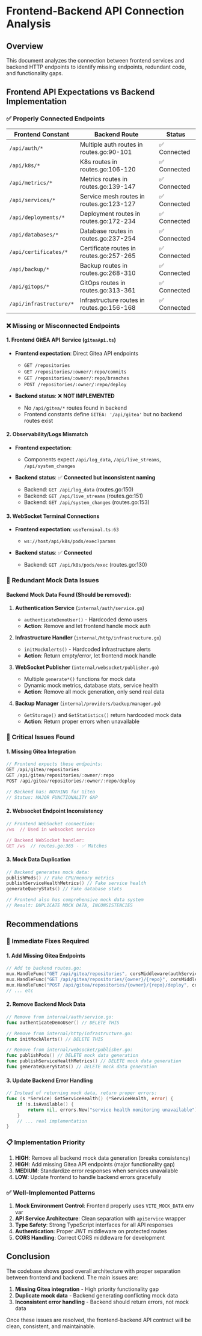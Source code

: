 # Frontend-Backend API Connection Analysis

## Overview

This document analyzes the connection between frontend services and backend HTTP endpoints to identify missing endpoints, redundant code, and functionality gaps.

## Frontend API Expectations vs Backend Implementation

### ✅ **Properly Connected Endpoints**

| Frontend Constant | Backend Route | Status |
|------------------|---------------|---------|
| `/api/auth/*` | Multiple auth routes in routes.go:90-101 | ✅ Connected |
| `/api/k8s/*` | K8s routes in routes.go:106-120 | ✅ Connected |
| `/api/metrics/*` | Metrics routes in routes.go:139-147 | ✅ Connected |
| `/api/services/*` | Service mesh routes in routes.go:123-127 | ✅ Connected |
| `/api/deployments/*` | Deployment routes in routes.go:172-234 | ✅ Connected |
| `/api/databases/*` | Database routes in routes.go:237-254 | ✅ Connected |
| `/api/certificates/*` | Certificate routes in routes.go:257-265 | ✅ Connected |
| `/api/backup/*` | Backup routes in routes.go:268-310 | ✅ Connected |
| `/api/gitops/*` | GitOps routes in routes.go:313-361 | ✅ Connected |
| `/api/infrastructure/*` | Infrastructure routes in routes.go:156-168 | ✅ Connected |

### ❌ **Missing or Misconnected Endpoints**

#### 1. **Frontend GitEA API Service (`giteaApi.ts`)**
- **Frontend expectation**: Direct Gitea API endpoints
  - `GET /repositories`
  - `GET /repositories/:owner/:repo/commits`
  - `GET /repositories/:owner/:repo/branches`
  - `POST /repositories/:owner/:repo/deploy`

- **Backend status**: ❌ **NOT IMPLEMENTED**
  - No `/api/gitea/*` routes found in backend
  - Frontend constants define `GITEA: '/api/gitea'` but no backend routes exist

#### 2. **Observability/Logs Mismatch**
- **Frontend expectation**:
  - Components expect `/api/log_data`, `/api/live_streams`, `/api/system_changes`
  
- **Backend status**: ✅ **Connected but inconsistent naming**
  - Backend: `GET /api/log_data` (routes.go:150)
  - Backend: `GET /api/live_streams` (routes.go:151)  
  - Backend: `GET /api/system_changes` (routes.go:153)

#### 3. **WebSocket Terminal Connections**
- **Frontend expectation**: `useTerminal.ts:63`
  - `ws://host/api/k8s/pods/exec?params`
  
- **Backend status**: ✅ **Connected**
  - Backend: `GET /api/k8s/pods/exec` (routes.go:130)

### 🔄 **Redundant Mock Data Issues**

#### Backend Mock Data Found (Should be removed):

1. **Authentication Service** (`internal/auth/service.go`)
   - `authenticateDemoUser()` - Hardcoded demo users
   - **Action**: Remove and let frontend handle mock auth

2. **Infrastructure Handler** (`internal/http/infrastructure.go`)
   - `initMockAlerts()` - Hardcoded infrastructure alerts
   - **Action**: Return empty/error, let frontend mock handle

3. **WebSocket Publisher** (`internal/websocket/publisher.go`)
   - Multiple `generate*()` functions for mock data
   - Dynamic mock metrics, database stats, service health
   - **Action**: Remove all mock generation, only send real data

4. **Backup Manager** (`internal/providers/backup/manager.go`)
   - `GetStorage()` and `GetStatistics()` return hardcoded mock data
   - **Action**: Return proper errors when unavailable

### 🚨 **Critical Issues Found**

#### 1. **Missing Gitea Integration**
```typescript
// Frontend expects these endpoints:
GET /api/gitea/repositories
GET /api/gitea/repositories/:owner/:repo
POST /api/gitea/repositories/:owner/:repo/deploy

// Backend has: NOTHING for Gitea
// Status: MAJOR FUNCTIONALITY GAP
```

#### 2. **Websocket Endpoint Inconsistency**
```typescript
// Frontend WebSocket connection:
/ws  // Used in websocket service

// Backend WebSocket handler:
GET /ws  // routes.go:365 - ✅ Matches
```

#### 3. **Mock Data Duplication**
```go
// Backend generates mock data:
publishPods() // Fake CPU/memory metrics
publishServiceHealthMetrics() // Fake service health  
generateQueryStats() // Fake database stats

// Frontend also has comprehensive mock data system
// Result: DUPLICATE MOCK DATA, INCONSISTENCIES
```

## Recommendations

### 🔧 **Immediate Fixes Required**

#### 1. **Add Missing Gitea Endpoints**
```go
// Add to backend routes.go:
mux.HandleFunc("GET /api/gitea/repositories", corsMiddleware(authService.AuthMiddleware(giteaHandlers.ListRepositories)))
mux.HandleFunc("GET /api/gitea/repositories/{owner}/{repo}", corsMiddleware(authService.AuthMiddleware(giteaHandlers.GetRepository)))
mux.HandleFunc("POST /api/gitea/repositories/{owner}/{repo}/deploy", corsMiddleware(authService.AuthMiddleware(giteaHandlers.DeployRepository)))
// ... etc
```

#### 2. **Remove Backend Mock Data**
```go
// Remove from internal/auth/service.go:
func authenticateDemoUser() // DELETE THIS

// Remove from internal/http/infrastructure.go:
func initMockAlerts() // DELETE THIS  

// Remove from internal/websocket/publisher.go:
func publishPods() // DELETE mock data generation
func publishServiceHealthMetrics() // DELETE mock data generation
func generateQueryStats() // DELETE mock data generation
```

#### 3. **Update Backend Error Handling**
```go
// Instead of returning mock data, return proper errors:
func (s *Service) GetServiceHealth() (*ServiceHealth, error) {
    if !s.isAvailable() {
        return nil, errors.New("service health monitoring unavailable")
    }
    // ... real implementation
}
```

### 📋 **Implementation Priority**

1. **HIGH**: Remove all backend mock data generation (breaks consistency)
2. **HIGH**: Add missing Gitea API endpoints (major functionality gap)
3. **MEDIUM**: Standardize error responses when services unavailable
4. **LOW**: Update frontend to handle backend errors gracefully

### ✅ **Well-Implemented Patterns**

1. **Mock Environment Control**: Frontend properly uses `VITE_MOCK_DATA` env var
2. **API Service Architecture**: Clean separation with `apiService` wrapper  
3. **Type Safety**: Strong TypeScript interfaces for all API responses
4. **Authentication**: Proper JWT middleware on protected routes
5. **CORS Handling**: Correct CORS middleware for development

## Conclusion

The codebase shows good overall architecture with proper separation between frontend and backend. The main issues are:

1. **Missing Gitea integration** - High priority functionality gap
2. **Duplicate mock data** - Backend generating conflicting mock data
3. **Inconsistent error handling** - Backend should return errors, not mock data

Once these issues are resolved, the frontend-backend API contract will be clean, consistent, and maintainable.